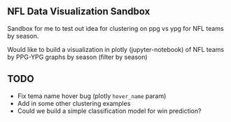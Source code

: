 ## NFL Data Visualization Sandbox

Sandbox for me to test out idea for clustering on ppg vs ypg for NFL teams by season.

Would like to build a visualization in plotly (jupyter-notebook) of NFL teams by PPG-YPG graphs by season (filter by season)


## TODO
- Fix tema name hover bug (plotly `hover_name` param)
- Add in some other clustering examples
- Could we build a simple classification model for win prediction?